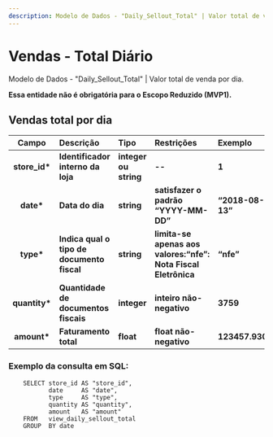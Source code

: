```yaml
---
description: Modelo de Dados - "Daily_Sellout_Total" | Valor total de venda por dia
---
```


# Vendas - Total Diário

Modelo de Dados - "Daily\_Sellout\_Total" \| Valor total de venda por dia.

**Essa entidade não é obrigatória para o Escopo Reduzido \(MVP1\).**

## Vendas total por dia

| Campo | Descrição | Tipo | Restrições | Exemplo |
| :---: | :--- | :--- | :--- | :--- |
| **store\_id\*** | **Identificador interno da loja** | **integer ou string** | **--** | **1** |
| **date\*** | **Data do dia** | **string** | **satisfazer o padrão “YYYY-MM-DD”** | **“2018-08-13”** |
| **type\*** | **Indica qual o tipo de documento fiscal** | **string** | **limita-se apenas aos valores:“nfe”: Nota Fiscal Eletrônica** | **“nfe”** |
| **quantity\*** | **Quantidade de documentos fiscais** | **integer** | **inteiro não-negativo** | **3759** |
| **amount\*** | **Faturamento total** | **float** | **float não-negativo** | **123457.9300** |

### Exemplo da consulta em SQL:

```text
    SELECT store_id AS "store_id", 
           date     AS "date", 
           type     AS "type", 
           quantity AS "quantity", 
           amount   AS "amount" 
    FROM   view_daily_sellout_total 
    GROUP  BY date
```


